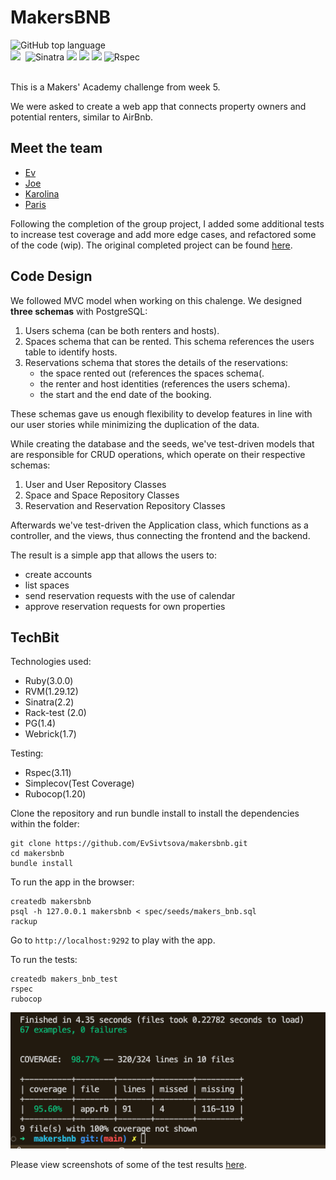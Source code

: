 MakersBNB
=================

<div align="left">
  <img alt="GitHub top language" src="https://img.shields.io/github/languages/top/EvSivtsova/makersbnb">
</div>
<div>
  <img src="https://img.shields.io/badge/ruby-%23CC342D.svg?style=for-the-badge&logo=ruby&logoColor=white"/>&nbsp
  <img src="https://img.shields.io/badge/Sinatra-black?style=for-the-badge&logo=Sinatra&logoColor=white" alt="Sinatra"/>
  <img src="https://img.shields.io/badge/postgres-%23316192.svg?style=for-the-badge&logo=postgresql&logoColor=white"/> 
  <img src="https://img.shields.io/badge/html5-%23E34F26.svg?style=for-the-badge&logo=html5&logoColor=white"/>
  <img src="https://img.shields.io/badge/css3-%231572B6.svg?style=for-the-badge&logo=css3&logoColor=white"/>
  <img src="https://img.shields.io/badge/RSpec-blue?style=for-the-badge&logo=Rspec&logoColor=white" alt="Rspec"/>
</div><br>

This is a Makers' Academy challenge from week 5.

We were asked to create a web app that connects property owners and potential renters, similar to AirBnb.

## Meet the team

* [Ev](https://github.com/EvSivtsova)<br>
* [Joe](https://github.com/Joseph-ER)<br>
* [Karolina](https://github.com/karolina-codes)
* [Paris](https://github.com/ParisMonson)<br>

Following the completion of the group project, I added some additional tests to increase test coverage and add more edge cases, and refactored some of the code (wip). The original completed project can be found [here](https://github.com/ParisMonson/makersbnb).

## Code Design

We followed MVC model when working on this chalenge. We designed **three schemas** with PostgreSQL:
1. Users schema (can be both renters and hosts).
2. Spaces schema that can be rented. This schema references the users table to identify hosts. 
3. Reservations schema that stores the details of the reservations:
   * the space rented out (references the spaces schema(.
   * the renter and host identities (references the users schema).
   * the start and the end date of the booking.
   
These schemas gave us enough flexibility to develop features in line with our user stories while minimizing the duplication of the data.

While creating the database and the seeds, we've test-driven models that are responsible for CRUD operations, which operate on their respective schemas:

1. User and User Repository Classes
2. Space and Space Repository Classes
3. Reservation and Reservation Repository Classes

Afterwards we've test-driven the Application class, which functions as a controller, and the views, thus connecting the frontend and the backend. 

The result is a simple app that allows the users to:
* create accounts 
* list spaces
* send reservation requests with the use of calendar
* approve reservation requests for own properties

## TechBit

Technologies used:

* Ruby(3.0.0)
* RVM(1.29.12)
* Sinatra(2.2)
* Rack-test (2.0)
* PG(1.4)
* Webrick(1.7)

Testing:
* Rspec(3.11)
* Simplecov(Test Coverage)
* Rubocop(1.20)

Clone the repository and run bundle install to install the dependencies within the folder:

```
git clone https://github.com/EvSivtsova/makersbnb.git
cd makersbnb
bundle install
```

To run the app in the browser:

```
createdb makersbnb
psql -h 127.0.0.1 makersbnb < spec/seeds/makers_bnb.sql
rackup
```

Go to `http://localhost:9292` to play with the app.

To run the tests:

```
createdb makers_bnb_test
rspec
rubocop
```
<img src='https://github.com/EvSivtsova/makersbnb/blob/main/outputs/app_integration_test_coverage.png'>

Please view screenshots of some of the test results [here](https://github.com/EvSivtsova/makersbnb/tree/main/outputs).
